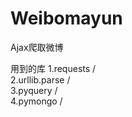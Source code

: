 # Weibomayun
 Ajax爬取微博

用到的库
       1.requests /<br>
       2.urllib.parse /<br>
       3.pyquery /<br>
       4.pymongo /<br>
